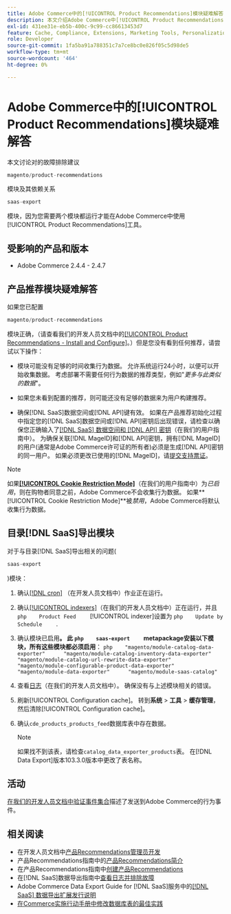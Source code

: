 ```yaml
---
title: Adobe Commerce中的[!UICONTROL Product Recommendations]模块疑难解答
description: 本文介绍Adobe Commerce中[!UICONTROL Product Recommendations]模块的故障排除建议。
exl-id: 431ee31e-eb5b-400c-9c99-cc86613453d7
feature: Cache, Compliance, Extensions, Marketing Tools, Personalization, Products, Recommendations
role: Developer
source-git-commit: 1fa5ba91a788351c7a7ce8bc0e826f05c5d98de5
workflow-type: tm+mt
source-wordcount: '464'
ht-degree: 0%

---
```


# Adobe Commerce中的[!UICONTROL Product Recommendations]模块疑难解答

本文讨论对的故障排除建议

```php
magento/product-recommendations
```

模块及其依赖关系

```php
saas-export
```

模块，因为您需要两个模块都运行才能在Adobe Commerce中使用[!UICONTROL Product Recommendations]工具。

## 受影响的产品和版本

* Adobe Commerce 2.4.4 - 2.4.7

## 产品推荐模块疑难解答

如果您已配置

```php
magento/product-recommendations
```

模块正确，（请查看我们的开发人员文档中的[[!UICONTROL Product Recommendations - Install and Configure]](https://experienceleague.adobe.com/en/docs/commerce-merchant-services/product-recommendations/getting-started/install-configure)。）但是您没有看到任何推荐，请尝试以下操作：

* 模块可能没有足够的时间收集行为数据。 允许系统运行24小时，以便可以开始收集数据。 考虑部署不需要任何行为数据的推荐类型，例如&quot;*更多与此类似的数据*&quot;。

* 如果您未看到配置的推荐，则可能还没有足够的数据来为用户构建推荐。

* 确保[!DNL SaaS]数据空间或[!DNL API]键有效。 如果在产品推荐初始化过程中指定您的[!DNL SaaS]数据空间或[!DNL API]密钥后出现错误，请检查以确保您正确输入了[[!DNL SaaS] 数据空间和 [!DNL API] 密钥](https://experienceleague.adobe.com/en/docs/commerce-admin/config/services/saas)（在我们的用户指南中）。 为确保关联[!DNL MageID]和[!DNL API]密钥，拥有[!DNL MageID]的用户(通常是Adobe Commerce许可证的所有者)必须是生成[!DNL API]密钥的同一用户。 如果必须更改已使用的[!DNL MageID]，请[提交支持票证](/help/help-center-guide/help-center/magento-help-center-user-guide.md#submit-ticket)。

>[!NOTE]
>
>如果&#x200B;[**[!UICONTROL Cookie Restriction Mode]**](https://experienceleague.adobe.com/en/docs/commerce-admin/start/compliance/privacy/compliance-cookie-law)（在我们的用户指南中）为&#x200B;*已启用*，则在购物者同意之前，Adobe Commerce不会收集行为数据。 如果&#x200B;**[!UICONTROL Cookie Restriction Mode]**被&#x200B;*禁用*，Adobe Commerce将默认收集行为数据。

## 目录[!DNL SaaS]导出模块

对于与目录[!DNL SaaS]导出相关的问题(

```php
saas-export
```

)模块：

1. 确认[[!DNL cron]](https://experienceleague.adobe.com/en/docs/commerce-operations/configuration-guide/cli/configure-cron-jobs) （在开发人员文档中）作业正在运行。
1. 确认[[!UICONTROL indexers]](https://experienceleague.adobe.com/en/docs/commerce-operations/configuration-guide/cli/manage-indexers)（在我们的开发人员文档中）正在运行，并且    ```php    Product Feed    ```    [!UICONTROL indexer]设置为    ```php    Update by Schedule    ```    .
1. 确认模块已启用&#x200B;**。 此    ```php    saas-export    ```    metapackage安装以下模块，所有这些模块都必须启用&#x200B;**：    ```php    "magento/module-catalog-data-exporter"      "magento/module-catalog-inventory-data-exporter"      "magento/module-catalog-url-rewrite-data-exporter"      "magento/module-configurable-product-data-exporter"      "magento/module-data-exporter"      "magento/module-saas-catalog"    ```
1. 查看[日志](https://experienceleague.adobe.com/en/docs/commerce-operations/configuration-guide/cli/enable-logging)（在我们的开发人员文档中）。 确保没有与上述模块相关的错误。
1. 刷新[!UICONTROL Configuration cache]。 转到&#x200B;**系统** > **工具** > **缓存管理**，然后清除[!UICONTROL Configuration cache]。
1. 确认`cde_products_products_feed`数据库表中存在数据。

   >[!NOTE]
   >
   >如果找不到该表，请检查`catalog_data_exporter_products`表。 在[!DNL Data Export]版本103.3.0版本中更改了表名称。

## 活动

[在我们的开发人员文档中验证事件集合](https://experienceleague.adobe.com/en/docs/commerce-merchant-services/product-recommendations/getting-started/verify)描述了发送到Adobe Commerce的行为事件。

## 相关阅读

* 在开发人员文档中[产品Recommendations管理员开发](https://experienceleague.adobe.com/en/docs/commerce-merchant-services/product-recommendations/developer/development-overview)
* 产品Recommendations指南中的[产品Recommendations简介](https://experienceleague.adobe.com/en/docs/commerce-merchant-services/product-recommendations/overview)
* 在产品Recommendations指南中[创建产品Recommendations](https://experienceleague.adobe.com/en/docs/commerce-merchant-services/product-recommendations/admin/create)
* 在[!DNL SaaS]数据导出指南中[查看日志并排除故障](https://experienceleague.adobe.com/en/docs/commerce-merchant-services/saas-data-export/troubleshooting-logging)
* Adobe Commerce Data Export Guide for [!DNL SaaS]服务中的[[!DNL SaaS] 数据导出扩展发行说明](https://experienceleague.adobe.com/en/docs/commerce-merchant-services/saas-data-export/release-notes)
* [在Commerce实施行动手册中修改数据库表的最佳实践](https://experienceleague.adobe.com/en/docs/commerce-operations/implementation-playbook/best-practices/development/modifying-core-and-third-party-tables#why-adobe-recommends-avoiding-modifications)

